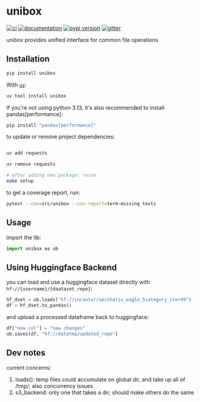 # unibox

[![ci](https://github.com/trojblue/unibox/workflows/ci/badge.svg)](https://github.com/trojblue/unibox/actions?query=workflow%3Aci)
[![documentation](https://img.shields.io/badge/docs-mkdocs-708FCC.svg?style=flat)](https://trojblue.github.io/unibox/)
[![pypi version](https://img.shields.io/pypi/v/unibox.svg)](https://pypi.org/project/unibox/)
[![gitter](https://badges.gitter.im/join%20chat.svg)](https://app.gitter.im/#/room/#unibox:gitter.im)

unibox provides unified interface for common file operations

## Installation

```bash
pip install unibox
```

With [`uv`](https://docs.astral.sh/uv/):

```bash
uv tool install unibox
```

If you're not using python 3.13, it's also recommended to install pandas[performance]:

```bash
pip install "pandas[performance]"
```


to update or remove project dependencies:

```bash

uv add requests

uv remove requests

# after adding new package: rerun
make setup
```

to get a coverage report, run:
```bash
pytest --cov=src/unibox --cov-report=term-missing tests
```


## Usage

import the lib:

```python
import unibox as ub
```


## Using Huggingface Backend

you can load and use a huggingface dataset directly with `hf://{username}/{daataset_repo}`:

```python
hf_dset = ub.loads("hf://incantor/aesthetic_eagle_5category_iter99")
df = hf_dset.to_pandas()
```

and upload a processed dataframe back to huggingface:

```python
df["new_col"] = "new changes"
ub.saves(df, "hf://datatmp/updated_repo")
```


## Dev notes

current concerns:

1. loads(): temp files could accumulate on global dir, and take up all of /tmp/; also concurrency issues
2. s3_backend: only one that takes a dir; should make others do the same